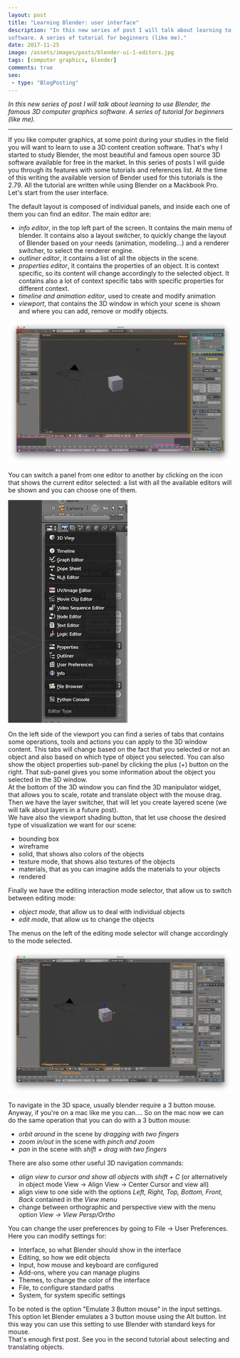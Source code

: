 ```yaml
---
layout: post
title: "Learning Blender: user interface"
description: "In this new series of post I will talk about learning to use Blender, the famous 3D computer graphics 
software. A series of tutorial for beginners (like me)."
date: 2017-11-25
image: /assets/images/posts/blender-ui-1-editors.jpg
tags: [computer graphics, blender]
comments: true
seo:
 - type: "BlogPosting"
---
```


*In this new series of post I will talk about learning to use Blender, the famous 3D computer graphics 
 software. A series of tutorial for beginners (like me).*

---

If you like computer graphics, at some point during your studies in the field you will want to learn to use a 3D 
content creation software. That's why I started to study Blender, the most beautiful and famous open source 3D software 
available for free in the market. In this series of posts I will guide you through its features with some tutorials 
and references list. At the time of this writing the available version of Bender used for this tutorials is the 2.79. 
All the tutorial are written while using Blender on a Mackbook Pro.   
Let's start from the user interface.

The default layout is composed of individual panels, and inside each one of them you can find an editor. The main 
editor are:

* *info editor*, in the top left part of the screen. It contains the main menu of blender. It contains also a layout 
switcher, to quickly change the layout of Blender based on your needs (animation, modeling...) and a renderer 
switcher, to select the renderer engine.
* *outliner editor*, it contains a list of all the objects in the scene.
* *properties editor*, it contains the properties of an object. It is context specific, so its content will change 
accordingly to the selected object. It contains also a lot of context specific tabs with specific properties for 
different context. 
* *timeline and animation editor*, used to create and modify animation
* *viewport*, that contains the 3D window in which your scene is shown and where you can add, remove or modify objects.

![blender ui editors](/assets/images/posts/blender-ui-1-editors.jpg "blender ui editors")

You can switch a panel from one editor to another by clicking on the icon that shows the current editor selected: a 
list with all the available editors will be shown and you can choose one of them.

![blender ui switch editor](/assets/images/posts/blender-ui-2-switch-editor.jpg "blender ui switch editor")

On the left side of the viewport you can find a series of tabs that contains some operations, tools and actions you can
 apply to the 3D window content. This tabs will change based on the fact that you selected or not an object and also 
 based on which type of object you selected. You can also show the object properties sub-panel by clicking the plus (+) 
 button on the right. That sub-panel gives you some information about the object you selected in the 3D window.  
 At the bottom of the 3D window you can find the 3D manipulator widget, that allows you to scale, rotate and 
 translate object with the mouse drag.  
 Then we have the layer switcher, that will let you create layered scene (we will talk about layers in a future 
 post).  
 We have also the viewport shading button, that let use choose the desired type of visualization we want for our 
 scene:
 
 * bounding box
 * wireframe
 * solid, that shows also colors of the objects
 * texture mode, that shows also textures of the objects
 * materials, that as you can imagine adds the materials to your objects
 * rendered
   
 Finally we have the editing interaction mode selector, that allow us to switch between editing mode:
 
 * *object mode*, that allow us to deal with individual objects
 * *edit mode*, that allow us to change the objects
 
 The menus on the left of the editing mode selector will change accordingly to the mode selected.
 
 ![blender ui 3D window](/assets/images/posts/blender-ui-3-3Dwindow.jpg "blender ui 3Dwindow")

To navigate in the 3D space, usually blender require a 3 button mouse. Anyway, if you're on a mac like me you can....
So on the mac now we can do the same operation that you can do with a 3 button mouse:

* *orbit around* in the scene by *dragging with two fingers*
* *zoom in/out* in the scene with *pinch and zoom*
* *pan* in the scene with *shift + drag with two fingers*

There are also some other useful 3D navigation commands:

* *align view to cursor and show all objects* with *shift + C* (or alternatively in object mode View -> Align View ->
 Center Cursor and view all)
 * align view to one side with the options *Left, Right, Top, Bottom, Front, Back* contained in the *View menu*
 * change between orthographic and perspective view with the menu option *View -> View Persp/Ortho*
 
 You can change the user preferences by going to File -> User Preferences. Here you can modify settings for:
 * Interface, so what Blender should show in the interface
 * Editing, so how we edit objects
 * Input, how mouse and keyboard are configured 
 * Add-ons, where you can manage plugins
 * Themes, to change the color of the interface
 * File, to configure standard paths
 * System, for system specific settings
 
 To be noted is the option "Emulate 3 Button mouse" in the input settings. This option let Blender emulates a 3 
 button mouse using the Alt button. Int this way you can use this setting to use Blender with standard keys for mouse.  
 That's enough first post. See you in the second tutorial about selecting and translating objects.
 